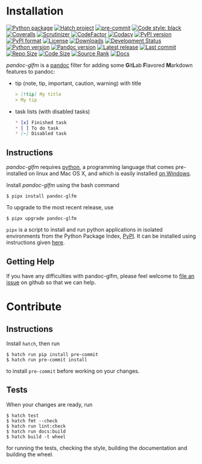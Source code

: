 Installation
============

[![Python package](https://img.shields.io/github/actions/workflow/status/chdemko/pandoc-glfm/python-package.yml?logo=github&branch=develop)](https://github.com/chdemko/pandoc-glfm/actions/workflows/python-package.yml)
[![Hatch project](https://img.shields.io/badge/%F0%9F%A5%9A-Hatch-4051b5.svg)](https://github.com/pypa/hatch)
[![pre-commit](https://img.shields.io/badge/pre--commit-enabled-brightgreen?logo=pre-commit)](https://github.com/pre-commit/pre-commit)
[![Code style: black](https://img.shields.io/badge/code%20style-black-000000.svg)](https://pypi.org/project/black/)
[![Coveralls](https://img.shields.io/coveralls/github/chdemko/pandoc-glfm/develop.svg?logo=Codecov&logoColor=white)](https://coveralls.io/github/chdemko/pandoc-glfm?branch=develop)
[![Scrutinizer](https://img.shields.io/scrutinizer/g/chdemko/pandoc-glfm.svg?logo=scrutinizer)](https://scrutinizer-ci.com/g/chdemko/pandoc-glfm/)
[![CodeFactor](https://img.shields.io/codefactor/grade/github/chdemko/pandoc-glfm/develop.svg?logo=codefactor)](https://www.codefactor.io/repository/github/chdemko/pandoc-glfm)
[![Codacy](https://img.shields.io/codacy/grade/443f4a26698a4ba0be5064fe9323f2a0.svg?logo=codacy)](https://app.codacy.com/gh/chdemko/pandoc-glfm/dashboard)
[![PyPI version](https://img.shields.io/pypi/v/pandoc-glfm.svg?logo=pypi&logoColor=white)](https://pypi.org/project/pandoc-glfm/)
[![PyPI format](https://img.shields.io/pypi/format/pandoc-glfm.svg?logo=pypi&logoColor=white)](https://pypi.org/project/pandoc-glfm/)
[![License](https://img.shields.io/pypi/l/pandoc-glfm.svg?logo=pypi&logoColor=white)](https://raw.githubusercontent.com/chdemko/pandoc-glfm/develop/LICENSE)
[![Downloads](https://img.shields.io/pypi/dm/pandoc-glfm?logo=pypi&logoColor=white)](https://pepy.tech/project/pandoc-glfm)
[![Development Status](https://img.shields.io/pypi/status/pandoc-glfm.svg?llogo=pypi&logoColor=white)](https://pypi.org/project/pandoc-glfm/)
[![Python version](https://img.shields.io/pypi/pyversions/pandoc-glfm.svg?logo=Python&logoColor=white)](https://pypi.org/project/pandoc-glfm/)
[![Pandoc version](https://img.shields.io/badge/pandoc-3.1%20..%203.7-blue.svg?logo=markdown)](https://pandoc.org/)
[![Latest release](https://img.shields.io/github/release-date/chdemko/pandoc-glfm.svg?logo=github)](https://github.com/chdemko/pandoc-glfm/releases)
[![Last commit](https://img.shields.io/github/last-commit/chdemko/pandoc-glfm/develop?logo=github)](https://github.com/chdemko/pandoc-glfm/commit/develop/)
[![Repo Size](https://img.shields.io/github/repo-size/chdemko/pandoc-glfm.svg?logo=github)](http://pandoc-glfm.readthedocs.io/en/latest/)
[![Code Size](https://img.shields.io/github/languages/code-size/chdemko/pandoc-glfm.svg?logo=github)](http://pandoc-glfm.readthedocs.io/en/latest/)
[![Source Rank](https://img.shields.io/librariesio/sourcerank/pypi/pandoc-glfm.svg?logo=libraries.io&logoColor=white)](https://libraries.io/pypi/pandoc-glfm)
[![Docs](https://img.shields.io/readthedocs/pandoc-glfm.svg?logo=read-the-docs&logoColor=white)](http://pandoc-glfm.readthedocs.io/en/latest/)

*pandoc-glfm* is a [pandoc] filter for adding some **G**it**L**ab **F**lavored
**M**arkdown features to pandoc:

* tip (note, tip, important, caution, warning) with title
  ~~~markdown
  > [!tip] My title
  > My tip
  ~~~
* task lists (with disabled tasks)
  ~~~markdown
  * [x] Finished task
  * [ ] To do task
  * [~] Disabled task
  ~~~

[pandoc]: http://pandoc.org/

Instructions
------------

*pandoc-glfm* requires [python], a programming language that
comes pre-installed on linux and Mac OS X, and which is easily installed
[on Windows].

Install *pandoc-glfm* using the bash command

~~~shell-session
$ pipx install pandoc-glfm
~~~

To upgrade to the most recent release, use

~~~shell-session
$ pipx upgrade pandoc-glfm
~~~

`pipx` is a script to install and run python applications in isolated
environments from the Python Package Index, [PyPI]. It can be installed
using instructions given [here](https://pipx.pypa.io/stable/).

[python]: https://www.python.org
[on Windows]: https://www.python.org/downloads/windows
[PyPI]: https://pypi.org


Getting Help
------------

If you have any difficulties with pandoc-glfm, please feel
welcome to [file an issue] on github so that we can help.

[file an issue]: https://github.com/chdemko/pandoc-glfm/issues

Contribute
==========

Instructions
------------

Install `hatch`, then run

~~~shell-session
$ hatch run pip install pre-commit
$ hatch run pre-commit install
~~~

to install `pre-commit` before working on your changes.

Tests
-----

When your changes are ready, run

~~~shell-session
$ hatch test
$ hatch fmt --check
$ hatch run lint:check
$ hatch run docs:build
$ hatch build -t wheel
~~~

for running the tests, checking the style, building the documentation
and building the wheel.

